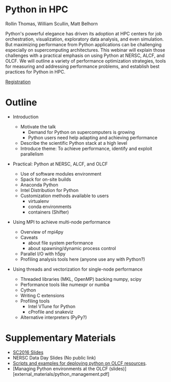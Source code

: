 # Python in HPC 

Rollin Thomas, William Scullin, Matt Belhorn

Python's powerful elegance has driven its adoption at HPC centers for job
orchestration, visualization, exploratory data analysis, and even simulation.
But maximizing performance from Python applications can be challenging
especially on supercomputing architectures.  This webinar will explain those
challenges with a practical emphasis on using Python at NERSC, ALCF, and OLCF.
We will outline a variety of performance optimization strategies, tools for
measuring and addressing performance problems, and establish best practices for
Python in HPC.

[Registration](https://exascaleproject.org/event/python-in-hpc-2/)

# Outline

* Introduction
    * Motivate the talk
        * Demand for Python on supercomputers is growing
        * Python users need help adapting and achieving performance
    * Describe the scientific Python stack at a high level
    * Introduce theme: To achieve performance, identify and exploit parallelism

* Practical: Python at NERSC, ALCF, and OLCF
    * Use of software modules environment
    * Spack for on-site builds
    * Anaconda Python
    * Intel Distribution for Python
    * Customization methods available to users
        * virtualenv
        * conda environments
        * containers (Shifter)

* Using MPI to achieve multi-node performance
    * Overview of mpi4py
    * Caveats
        * about file system performance
        * about spawning/dynamic process control
    * Parallel I/O with h5py
    * Profiling analysis tools here (anyone use any with Python?)

* Using threads and vectorization for single-node performance
    * Threaded libraries (MKL, OpenMP) backing numpy, scipy
    * Performance tools like numexpr or numba
    * Cython
    * Writing C extensions
    * Profiling tools
        * Intel VTune for Python
        * cProfile and snakeviz
    * Alternative interpreters (PyPy?)


# Supplementary Materials

- [SC2016 Slides](https://github.com/ContinuumIO/supercomputing2016-python)
- NERSC Data Day Slides (No public link)
- [Scripts and examples for deploying python on OLCF resources](https://code.ornl.gov/m9b/nccs_python_reference).
- [Managing Python environments at the OLCF (slides)][external_materials/python_management.pdf]
